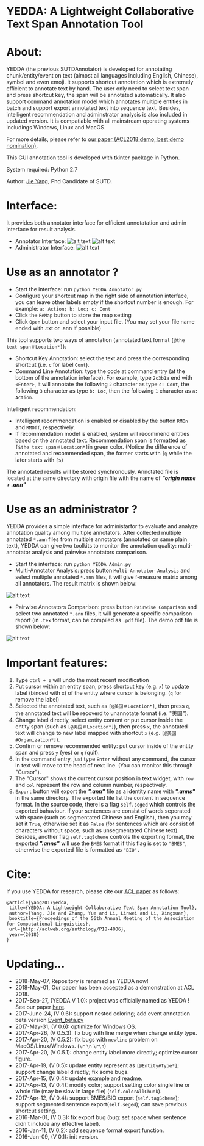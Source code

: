 YEDDA: A Lightweight Collaborative Text Span Annotation Tool
======

About:
====
YEDDA (the previous SUTDAnnotator) is developed for annotating chunk/entity/event on text (almost all languages including English, Chinese), symbol and even emoji. It supports shortcut annotation which is extremely efficient to annotate text by hand. The user only need to select text span and press shortcut key, the span will be annotated automatically. It also support command annotation model which annotates multiple entities in batch and support export annotated text into sequence text. Besides, intelligent recommendation and adminstrator analysis is also included in updated version. It is compatiable with all mainstream operating systems includings Windows, Linux and MacOS. 

For more details, please refer to [our paper (ACL2018:demo, best demo nomination)](https://arxiv.org/pdf/1711.03759.pdf).

This GUI annotation tool is developed with tkinter package in Python. 

System required: Python 2.7

Author: [Jie Yang](https://jiesutd.github.io), Phd Candidate of SUTD.

Interface:
====
It provides both annotator interface for efficient annotatation and admin interface for result analysis.
* Annotator Interface:
 ![alt text](https://github.com/jiesutd/SUTDAnnotator/blob/master/EnglishInterface.png "English Interface demo")
 ![alt text](https://github.com/jiesutd/SUTDAnnotator/blob/master/ChineseInterface.png "Chinese Interface demo")
* Administrator Interface:
 ![alt text](https://github.com/jiesutd/SUTDAnnotator/blob/master/AdminInterface.png "Administrator Interface demo")

Use as an annotator ?
====
* Start the interface: run `python YEDDA_Annotator.py`
* Configure your shortcut map in the right side of annotation interface, you can leave other labels empty if the shortcut number is enough. For example: `a: Action; b: Loc; c: Cont`
* Click the `ReMap` button to store the map setting
* Click `Open` button and select your input file. (You may set your file name ended with .txt or .ann if possible)

This tool supports two ways of annotation (annotated text format `[@the text span＃Location*]`):
* Shortcut Key Annotation: select the text and press the corresponding shortcut (i.e. `c` for label `Cont`).
* Command Line Annotation: type the code at command entry (at the bottom of the annotation interface). For example, type `2c3b1a` end with `<Enter>`, it will annotate the following `2` character as type `c: Cont`, the following `3` character as type `b: Loc`, then the following `1` character as  `a: Action`.

Intelligent recommendation:
* Intelligent recommendation is enabled or disabled by the button `RMOn` and `RMOff`, respectively.
* If recommendation model is enabled, system will recommend entities based on the annotated text. Recommendation span is formatted as  `[$the text span＃Location*]`in green color. (Notice the difference of annotated and recommended span, the former starts with `[@` while the later starts with `[$`)

The annotated results will be stored synchronously. Annotated file is located at the same directory with origin file with the name of ***"origin name + .ann"***

Use as an administrator ?
====
YEDDA provides a simple interface for administartor to evaluate and analyze annotation quality among multiple annotators. After collected multiple annotated `*.ann` files from multiple annotators (annotated on same plain text), YEDDA can give two toolkits to monitor the annotation quality: multi-annotator analysis and pairwise annotators comparison.
* Start the interface: run `python YEDDA_Admin.py`
* Multi-Annotator Analysis: press button `Multi-Annotator Analysis` and select multiple annotated `*.ann` files, it will give f-measure matrix among all annotators. The result matrix is shown below:

 ![alt text](https://github.com/jiesutd/SUTDAnnotator/blob/master/resultMatrix.png "Result Maxtix")
* Pairwise Annotators Comparison: press button `Pairwise Comparison` and select two annotated `*.ann` files, it will generate a specific comparison report (in `.tex` format, can be compiled as `.pdf` file). The demo pdf file is shown below:

![alt text](https://github.com/jiesutd/SUTDAnnotator/blob/master/detailReport.png "Detail Report")


Important features:
=====
1. Type `ctrl + z` will undo  the most recent modification
2. Put cursor within an entity span, press shortcut key (e.g. `x`) to update label (binded with `x`) of the entity where cursor is belonging. (`q` for remove the label)
3. Selected the annotated text, such as `[@美国＃Location*]`, then press `q`, the annotated text will be recoverd to unannotate format (i.e. "美国").
4. Change label directly, select entity content or put cursor inside the entity span (such as `[@美国＃Location*]`), then press `x`, the annotated text will change to new label mapped with shortcut `x` (e.g. `[@美国#Organization*]`).
5. Confirm or remove recommended entity: put cursor inside of the entity span and press `y` (yes) or `q` (quit).
6. In the command entry, just type `Enter` without any command, the cursor in text will move to the head of next line. (You can monitor this through "Cursor").
7. The "Cursor" shows the current cursor position in text widget, with `row` and `col` represent the row and column number, respectively.
8. `Export` button will export the ***".ann"*** file as a identity name with ***".anns"*** in the same directory. The exported file list the content in sequence format. In the source code, there is a flag `self.seged` which controls the exported bahaviour. If your sentences are consist of words seperated with space (such as segmentated Chinese and English), then you may set it `True`, otherwise set it as `False` (for sentences which are consist of characters without space, such as unsegmentated Chinese text). Besides, another flag `self.tagScheme` controls the exporting format, the exported ***".anns"*** will use the `BMES` format if this flag is set to `"BMES"`, otherwise the exported file is formatted as `"BIO".`


Cite: 
========
If you use YEDDA for research, please cite our [ACL paper](https://arxiv.org/pdf/1711.03759.pdf) as follows:

    @article{yang2017yedda,  
     title={YEDDA: A Lightweight Collaborative Text Span Annotation Tool},  
     author={Yang, Jie and Zhang, Yue and Li, Linwei and Li, Xingxuan},  
     booktitle={Proceedings of the 56th Annual Meeting of the Association for Computational Linguistics},
     url={http://aclweb.org/anthology/P18-4006},
     year={2018}  
    } 


Updating...
====
* 2018-May-07, Repository is renamed as YEDDA now!
* 2018-May-01, Our paper has been accepted as a demonstration at ACL 2018.
* 2017-Sep-27, (YEDDA V 1.0): project was officially named as YEDDA ! See our paper [here](https://arxiv.org/pdf/1711.03759.pdf).
* 2017-June-24, (V 0.6): support nested coloring; add event annotation beta version [Event_beta.py](Event_beta.py)
* 2017-May-31, (V 0.6): optimize for Windows OS.
* 2017-Apr-26, (V 0.5.3): fix bug with line merge when change entity type.
* 2017-Apr-20, (V 0.5.2): fix bugs with `newline` problem on MacOS/Linux/Windows. (`\r` `\n` `\r\n`)
* 2017-Apr-20, (V 0.5.1): change entity label more directly; optimize cursor figure.
* 2017-Apr-19, (V 0.5): update entity represent as `[@Entity#Type*]`; support change label directly; fix some bugs.
* 2017-Apr-15, (V 0.4): update example and readme.
* 2017-Apr-13, (V 0.4): modify color; support setting color single line or whole file (may be slow in large file) (`self.colorAllChunk`).
* 2017-Apr-12, (V 0.4): support BMES/BIO export (`self.tagScheme`); support segmented sentence export(`self.seged`); can save previous shortcut setting.
* 2016-Mar-01, (V 0.3): fix export bug (bug: set space when sentence didn't include any effective label).
* 2016-Jan-11, (V 0.2): add sequence format export function.
* 2016-Jan-09, (V 0.1): init version.

